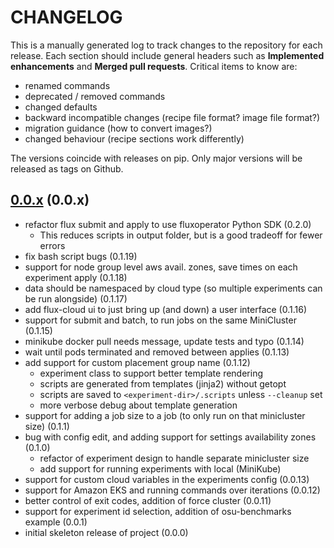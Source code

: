 # CHANGELOG

This is a manually generated log to track changes to the repository for each release.
Each section should include general headers such as **Implemented enhancements**
and **Merged pull requests**. Critical items to know are:

 - renamed commands
 - deprecated / removed commands
 - changed defaults
 - backward incompatible changes (recipe file format? image file format?)
 - migration guidance (how to convert images?)
 - changed behaviour (recipe sections work differently)

The versions coincide with releases on pip. Only major versions will be released as tags on Github.

## [0.0.x](https://github.com/converged-computing/flux-cloud/tree/main) (0.0.x)
 - refactor flux submit and apply to use fluxoperator Python SDK (0.2.0)
   - This reduces scripts in output folder, but is a good tradeoff for fewer errors
 - fix bash script bugs (0.1.19)
 - support for node group level aws avail. zones, save times on each experiment apply (0.1.18)
 - data should be namespaced by cloud type (so multiple experiments can be run alongside) (0.1.17)
 - add flux-cloud ui to just bring up (and down) a user interface (0.1.16)
 - support for submit and batch, to run jobs on the same MiniCluster (0.1.15)
 - minikube docker pull needs message, update tests and typo (0.1.14)
 - wait until pods terminated and removed between applies (0.1.13)
 - add support for custom placement group name (0.1.12)
   - experiment class to support better template rendering
   - scripts are generated from templates (jinja2) without getopt
   - scripts are saved to `<experiment-dir>/.scripts` unless `--cleanup` set
   - more verbose debug about template generation
 - support for adding a job size to a job (to only run on that minicluster size) (0.1.1)
 - bug with config edit, and adding support for settings availability zones (0.1.0)
   - refactor of experiment design to handle separate minicluster size
   - add support for running experiments with local (MiniKube)
 - support for custom cloud variables in the experiments config (0.0.13)
 - support for Amazon EKS and running commands over iterations (0.0.12)
 - better control of exit codes, addition of force cluster (0.0.11)
 - support for experiment id selection, addition of osu-benchmarks example (0.0.1)
 - initial skeleton release of project (0.0.0)

